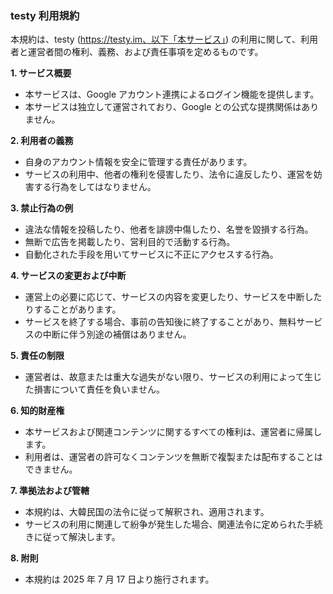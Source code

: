 ### testy 利用規約

本規約は、testy (https://testy.im、以下「本サービス」) の利用に関して、利用者と運営者間の権利、義務、および責任事項を定めるものです。

**1. サービス概要**

- 本サービスは、Google アカウント連携によるログイン機能を提供します。
- 本サービスは独立して運営されており、Google との公式な提携関係はありません。

**2. 利用者の義務**

- 自身のアカウント情報を安全に管理する責任があります。
- サービスの利用中、他者の権利を侵害したり、法令に違反したり、運営を妨害する行為をしてはなりません。

**3. 禁止行為の例**

- 違法な情報を投稿したり、他者を誹謗中傷したり、名誉を毀損する行為。
- 無断で広告を掲載したり、営利目的で活動する行為。
- 自動化された手段を用いてサービスに不正にアクセスする行為。

**4. サービスの変更および中断**

- 運営上の必要に応じて、サービスの内容を変更したり、サービスを中断したりすることがあります。
- サービスを終了する場合、事前の告知後に終了することがあり、無料サービスの中断に伴う別途の補償はありません。

**5. 責任の制限**

- 運営者は、故意または重大な過失がない限り、サービスの利用によって生じた損害について責任を負いません。

**6. 知的財産権**

- 本サービスおよび関連コンテンツに関するすべての権利は、運営者に帰属します。
- 利用者は、運営者の許可なくコンテンツを無断で複製または配布することはできません。

**7. 準拠法および管轄**

- 本規約は、大韓民国の法令に従って解釈され、適用されます。
- サービスの利用に関連して紛争が発生した場合、関連法令に定められた手続きに従って解決します。

**8. 附則**

- 本規約は 2025 年 7 月 17 日より施行されます。
